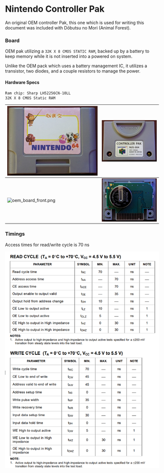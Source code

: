 # Nintendo Controller Pak
An original OEM controller Pak, this one which is used for writing this document was included with Dōbutsu no Mori (Animal Forest). 

### Board
OEM pak utilizing a `32K X 8 CMOS STATIC RAM`, backed up by a battery to keep memory while
it is not inserted into a powered on system.

Unlike the OEM pack which uses a battery management IC, it utilizes a transistor, two diodes, and a couple resistors to manage the power.

#### Hardware Specs

    Ram chip: Sharp LH52256CN-10LL
    32K X 8 CMOS Static RAM

| ![oem_shell_front.png](..%2Fimages%2Foriginal%2Foem-animalforest%2Fshell_front.png) | ![oem_shell_back.png](..%2Fimages%2Foriginal%2Foem-animalforest%2Fshell_back.png) |
|-------------------------------------------------------------------------------------|-----------------------------------------------------------------------------------|
| ![oem_board_front.png](..%2Fimages%2Foriginal%2Foem-animalforest%2Fboard_front.png) | ![oem_board_back.png](..%2Fimages%2Foriginal%2Foem-animalforest%2Fboard_back.png) |

### Timings
Access times for read/write cycle is 70 ns

![sharp_timing chart](../images/original/oem-animalforest/timing.png)
